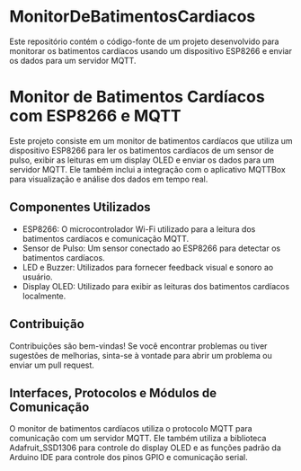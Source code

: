 # MonitorDeBatimentosCardiacos
Este repositório contém o código-fonte de um projeto desenvolvido para monitorar os batimentos cardíacos usando um dispositivo ESP8266 e enviar os dados para um servidor MQTT.

# Monitor de Batimentos Cardíacos com ESP8266 e MQTT

Este projeto consiste em um monitor de batimentos cardíacos que utiliza um dispositivo ESP8266 para ler os batimentos cardíacos de um sensor de pulso, exibir as leituras em um display OLED e enviar os dados para um servidor MQTT. Ele também inclui a integração com o aplicativo MQTTBox para visualização e análise dos dados em tempo real.

## Componentes Utilizados

- ESP8266: O microcontrolador Wi-Fi utilizado para a leitura dos batimentos cardíacos e comunicação MQTT.
- Sensor de Pulso: Um sensor conectado ao ESP8266 para detectar os batimentos cardíacos.
- LED e Buzzer: Utilizados para fornecer feedback visual e sonoro ao usuário.
- Display OLED: Utilizado para exibir as leituras dos batimentos cardíacos localmente.

## Contribuição

Contribuições são bem-vindas! Se você encontrar problemas ou tiver sugestões de melhorias, sinta-se à vontade para abrir um problema ou enviar um pull request.

## Interfaces, Protocolos e Módulos de Comunicação

O monitor de batimentos cardíacos utiliza o protocolo MQTT para comunicação com um servidor MQTT. Ele também utiliza a biblioteca Adafruit_SSD1306 para controle do display OLED e as funções padrão da Arduino IDE para controle dos pinos GPIO e comunicação serial.


